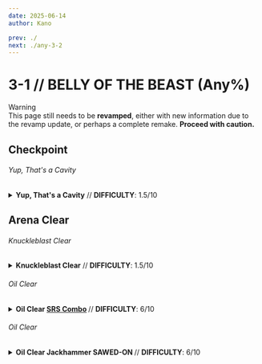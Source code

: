 ```yaml
---
date: 2025-06-14
author: Kano

prev: ./
next: ./any-3-2
---
```


# 3-1 // BELLY OF THE BEAST (Any%)

<div class="warning">
    <div class="warning-header">
        <i class="fa-solid fa-triangle-exclamation"></i>
        Warning
    </div>
    This page still needs to be <b>revamped</b>, either with new information due to the revamp update, or perhaps a complete remake. <b>Proceed with caution.</b>
</div>

## Checkpoint

<div class="hidden-header">

###### Yup, That's a Cavity

</div>

<details class="easy">
    <summary>
        <b>Yup, That's a Cavity</b> // <b>DIFFICULTY</b>: 1.5/10
    </summary>
    <p>
     Start by performing a <a href="/speedrun-tech#slam-store">Slam Store</a> in the red room hallway and sliding. When you land, turn to look at the spot shown and slide to clip out of bounds, slam, then <a href="/speedrun-tech#flick-ub">Flick UB</a> slightly to the left of the checkpoint to go around geometry. 
     <p>
      </p>
     Collect the checkpoint from beneath the door or it will be closed when you checkpoint. If this happens dash backwards and checkpoint again to fix it.
     <video width="735" height="auto" loop controls muted>
        <source src="https://i.imgur.com/jJDimI1.mp4" type="video/mp4">
    </video>
    </p>
</details>

## Arena Clear

<div class="hidden-header">

###### Knuckleblast Clear

</div>

<details class="easy">
    <summary>
        <b>Knuckleblast Clear</b> // <b>DIFFICULTY</b>: 1.5/10
    </summary>
    <p>
     <a href="/speedrun-tech#dash-jump">Dash Jump</a>, delay the jump input slighlty if you are getting caught on the door. Turn around when you land and kill the center drone with the slab revolver while using a knuckleblaster shockwave to clear the filth. Perform two <a href="/speedrun-tech#split-coins">Splitcoins</a> to kill the remaining drones. 
     <p>
      </p>
      Place a magnet in the center of the platform and fire a few saws before dropping down. Use a <a href="/speedrun-tech#nuke">Nuke</a> to perform a <a href="/speedrun-tech#mindflayer-instas">Mindflayer Insta</a> and clear out the schisms. Then <a href="/speedrun-tech#s-r-s-combo">SRS Combo</a> the mindflayer to ensure it dies. 
      <p>
      </p>
      Use a <a href="/speedrun-tech#split-coins">Splitcoin</a> and a ricoshot to kill the soldiers. 
      <p>
      </p>
      <a href="/speedrun-tech#ce-boost-exit">CE Boost Exit</a>
      <video width="735" height="auto" loop controls muted>
        <source src="https://i.imgur.com/VjBLFeL.mp4" type="video/mp4">
    </video>
      <p>
      </p> 
    </p>
</details>

<div class="hidden-header">

###### Oil Clear

</div>

<details class="medium">
    <summary>
        <b>Oil Clear <a href="/speedrun-tech#s-r-s-combo">SRS Combo</a> </b> // <b>DIFFICULTY</b>: 6/10
    </summary>
    <p>
     <a href="/speedrun-tech#dash-jump">Dash Jump</a>, delay the jump input slighlty if you are getting caught on the door.
     </p>
     <p>
     Oil the place where the FLITHS spawns, then shoot a rocket at the oil, <a href="/speedrun-tech#slam">Slam</a> mid air jump and place magnet between the 2 soldiers that will spawn <b>For WAVE 2.</b>
     </p>
     <p>
      then use oversaw <a href="/speedrun-tech#slam">Slam</a> again do <a href="/speedrun-tech#Fast-Coin">3 Fast Coin</a> jump in the right and <b>Delay 4th coin</b> and <a href="/speedrun-tech#split-coins">split coin</a> it and <a href="/speedrun-tech#slam">Slam</a> Dash infront of the exit door.
     </p>
     <div class="caution">
        <div class="caution-header">
            <i class="fa-solid fa-lightbulb"></i>
            Tip
        </div>
         Try to Aim Magnet it around this spot seen in the picture below, as if it's in any other spot then the oversaw or won't kill the Soldier in WAVE 2.
        <br/><br/>
         <img
        class="image"
        src="https://i.imgur.com/yYg0YnB.png"
        width="400"
    ></img> 
    </div>
    <p> <b> IN WAVE 2</b> aim up and use <a href="/general-info#Weapon-Terms">Slarp</a> to damage <b>MindFlayer</b> Jump then <a href="/speedrun-tech#nuke">Nuke</a> and dash (<i> Dash invincibility frames to not get knock and damage from ur <a href="/speedrun-tech#nuke">Nuke</a> </i>). </p>
     <p> then use <b>WHIP on MindFlayer and <a href="/speedrun-tech#s-r-s-combo">SRS Combo</a> the mind flayer</b> <a href="/speedrun-tech#slam">Slam</a> then <a href="/speedrun-tech#split-coins">split coin</a> and jump use Knuckleblast on the MindFlayer to throw it away. 
        </p>
     <video width="735" height="auto" loop controls muted>
        <source src="https://i.imgur.com/2ueptY2.mp4" type="video/mp4">
    </video>

</details>

<div class="hidden-header">

###### Oil Clear

</div>

<details class="medium">
    <summary>
        <b>Oil Clear Jackhammer SAWED-ON </b> // <b>DIFFICULTY</b>: 6/10
    </summary>
    <p>
     <a href="/speedrun-tech#dash-jump">Dash Jump</a>, delay the jump input slighlty if you are getting caught on the door.
     </p>
     <p>
     Oil the place where the FLITHS spawns, then shoot a rocket at the oil, <a href="/speedrun-tech#slam">Slam</a> mid air jump and place magnet between the 2 soldiers that will spawn <b>For WAVE 2.</b>
     </p>
     <p>
      then use oversaw <a href="/speedrun-tech#slam">Slam</a> again do <a href="/speedrun-tech#Fast-Coin">3 Fast Coin</a> jump in the right and <b>Delay 4th coin</b> and <a href="/speedrun-tech#split-coins">split coin</a> it and <a href="/speedrun-tech#slam">Slam</a> Dash infront of the exit door.
     </p>
     <div class="caution">
        <div class="caution-header">
            <i class="fa-solid fa-lightbulb"></i>
            Tip
        </div>
         Try to Aim Magnet it around this spot seen in the picture below, as if it's in any other spot then the oversaw or won't kill the Soldier in WAVE 2.
        <br/><br/>
         <img
        class="image"
        src="https://i.imgur.com/yYg0YnB.png"
        width="400"
    ></img> 
    </div>
    <p>
     <b> IN WAVE 2</b> aim up and use <a href="/general-info#Weapon-Terms">Slarp</a> to damage <b>MindFlayer</b> Jump then <a href="/speedrun-tech#nuke">Nuke</a> and dash (<i> Dash invincibility frames to not get knock and damage from ur <a href="/speedrun-tech#nuke">Nuke</a> </i>). </p>
     <p><b> charge Jackhammer and Saw then <a href="/speedrun-tech#Whip-Cancel">Whip Cancel</a> and use the Jackhammer and Saw after that Knuckleblast on the MindFlayer to throw it away and <a href="/speedrun-tech#slam">Slam</a> and <a href="/speedrun-tech#split-coins">split coin</a>.
     </b></p>
    <video width="735" height="auto" loop controls muted>
        <source src="https://i.imgur.com/8eoAdrQ.mp4" type="video/mp4">
    </video>
</details>

